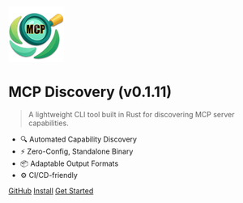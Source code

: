 <!-- _coverpage.md -->

![logo](_media/mcp-discovery.png)

<!-- x-release-please-start-version -->

# MCP Discovery (v0.1.11)

<!-- x-release-please-end -->

> A lightweight CLI tool built in Rust for discovering MCP server capabilities.

- 🔍 Automated Capability Discovery
- ⚡ Zero-Config, Standalone Binary
- 📦 Adaptable Output Formats
- ⚙️ CI/CD-friendly

[GitHub](https://github.com/rust-mcp-stack/mcp-discovery)
[Install](https://rust-mcp-stack.github.io/mcp-discovery#/quickstart)
[Get Started](#mcp-discovery)

<!-- background color -->

<!-- ![color](<rgba(0,0,0,0)>) -->
